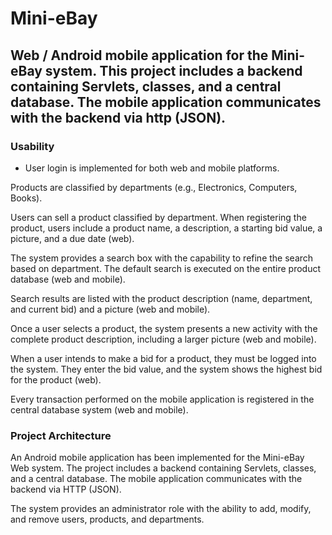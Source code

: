 # Mini-eBay

## Web / Android mobile application for the Mini-eBay system. This project includes a backend containing Servlets, classes, and a central database. The mobile application communicates with the backend via http (JSON).

### Usability
* User login is implemented for both web and mobile platforms.

Products are classified by departments (e.g., Electronics, Computers, Books).

Users can sell a product classified by department. When registering the product, users include a product name, a description, a starting bid value, a picture, and a due date (web).

The system provides a search box with the capability to refine the search based on department. The default search is executed on the entire product database (web and mobile).

Search results are listed with the product description (name, department, and current bid) and a picture (web and mobile).

Once a user selects a product, the system presents a new activity with the complete product description, including a larger picture (web and mobile).

When a user intends to make a bid for a product, they must be logged into the system. They enter the bid value, and the system shows the highest bid for the product (web).

Every transaction performed on the mobile application is registered in the central database system (web and mobile).
 
### Project Architecture
An Android mobile application has been implemented for the Mini-eBay Web system. The project includes a backend containing Servlets, classes, and a central database. The mobile application communicates with the backend via HTTP (JSON).

The system provides an administrator role with the ability to add, modify, and remove users, products, and departments.
